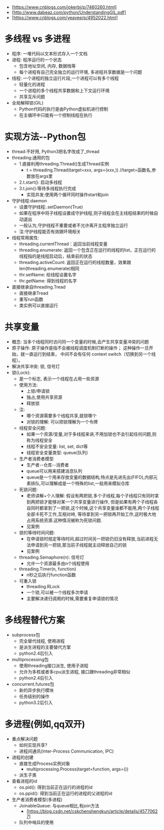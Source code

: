 - [https://www.cnblogs.com/jokerbj/p/7460260.html]
- [http://www.dabeaz.com/python/UnderstandingGIL.pdf]
- [https://www.cnblogs.com/yeayee/p/4952022.html]
# 多线程 vs 多进程
- 程序: 一堆代码以文本形式存入一个文档
- 进程: 程序运行的一个状态
   - 包含地址空间, 内存, 数据栈等
   - 每个进程有自己完全独立的运行环境, 多进程共享数据是一个问题
- 线程: 一个进程的独立运行片段,一个进程可以有多个线程
   - 轻量化的进程
   - 一个进程的多个线程共享数据和上下文运行环境
   - 共享互斥问题
- 全局解释锁(GIL)
   - Python代码的执行是由Python虚拟机进行控制
   - 在主循环中只能有一个控制线程在执行
# 实现方法--Python包
   - thread:不好用, Python3把名字改成了_thread 
   - threading:通用的包
     - 1.直接利用threading.Thread()生成Thread实例
         - t = threading.Thread(target=xxx, args=(xxx,)) //target=函数名,参数放在args里
     - 2.t.start(): 启动多线程
     - 3.t.join():等待多线程执行完成
         - 实现并发:使用两个循环同时操作start和join
   - 守护线程:daemon
     - 设置守护线程:.setDaemon(True)
     - 如果在程序中将子线程设置成守护线程,则子线程会在主线程结束的时候自动退出
     - 一般认为,守护线程不重要或者不允许离开主程序独立运行
     - 注:守护线程能否有效跟环境相关
   - 线程常用属性:
     - threading.currentThread：返回当前线程变量
     - threading.enumerate:     返回一个包含正在运行的线程的list，正在运行的线程指的是线程启动后，结束前的状态
     - threading.activeCount:   返回正在运行的线程数量，效果跟 len(threading.enumerate)相同
     - thr.setName:             给线程设置名字
     - thr.getName:             得到线程的名字
   - 直接继承自threading.Tread
     - 直接继承Tread
     - 重写run函数
     - 类实例可以直接运行
# 共享变量
- 概念: 当多个线程同时访问同一个变量的时候,会产生共享变量冲突的问题
- 原子操作: 原子操作是指不会被线程调度机制打断的操作；
            这种操作一旦开始，就一直运行到结束，
            中间不会有任何 context switch（切换到另一个线程）。
- 解决共享冲突: 锁, 信号灯
- 锁(Lock):
  - 是一个标志, 表示一个线程在占用一些资源
  - 使用方法:
     - 上锁/申请锁
     - 独占,使用共享资源
     - 释放锁
  - 注: 
     - 哪个资源需要多个线程共享,就锁哪个 
     - 对锁的理解: 可以把锁理解为一个令牌
  - 线程安全问题:
     - 如果一个资源/变量,对于多线程来讲,不用加锁也不会引起任何问题,则称为线程安全
     - 线程不安全变量: list, set, dict等
     - 线程安全变量类型: queue(队列)
  - 生产者消费者模型
     - 生产者--仓库--消费者
     - queue可以用来搭建消息队列
     - queue是一个用来存放变量的数据结构,特点是先进先出(FIFO),内部元素排队,可以理解成是一个特殊的list,一般用来模拟仓库
  - 死锁问题:
     - 老师讲解+个人理解: 假设有两把锁,多个子线程,每个子线程只有同时拿到两把锁才能够对某一个共享变量进行操作,
       但是如果有两个子线程各自同时都拿到了一把锁,这个时候,这个共享变量谁都不能用,两个子线程全部卡死不工作,互相对峙,
       等待拿到另一把锁再开始工作,这时极大地占用系统资源.这种情况被称为死锁问题.
     - 见案例
  - 锁的等待时间问题:
     - 在申请锁时规定等待时间,超过时间另一把锁仍旧没有释放,当前进程无法申请到另一把锁,那当前子线程就主动释放自己的锁
     - 见案例
  - threading.Semaphore(n): 信号灯
     - 允许一个资源最多由n个线程使用
  - threading.Timer(n, function)
     - n秒之后执行function函数
  - 可重入锁
     - threading.RLock
     - 一个锁,可以被一个线程多次申请
     - 主要解决递归调用的时候,需要重复申请锁的情况
# 多线程替代方案
- subprocess包
  - 完全替代线程, 使用进程
  - 是派生进程的主要替代方案
  - python2.4后引入
- multiprocessing包
  - 使用threading接口派生, 使用子进程
  - 允许为多核或者多cpu派生进程, 接口跟threading非常相似
  - python2.4后引入
- concurrent.futures包
  - 新的异步执行模块
  - 任务级别的操作
  - python3.2后引入
# 多进程(例如,qq双开)
- 重点解决问题
  - 如何实现共享?
  - 进程间通讯(Inter-Process Communication, IPC)
- 进程的创建
  - 直接生成Process实例对象
    - multiprocessing.Process(target=function, args=())
  - 派生子类
- 查看进程的id
  - os.pid(): 得到当前正在运行的进程的id
  - os.ppid(): 得到当前正在运行的进程的父进程的id
- 生产者消费者模型(多进程)
  - JoinableQueue: 与queue相比,有join方法
    - [https://blog.csdn.net/cskchenshengkun/article/details/45770627]
  - 队列中哨兵的使用